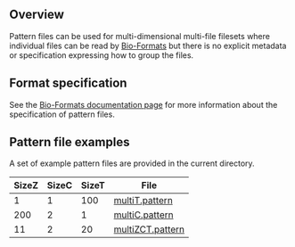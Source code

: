 ## Overview

Pattern files can be used for multi-dimensional multi-file filesets where
individual files can be read by
[Bio-Formats](https://www.openmicroscopy.org/bio-formats) but there is no
explicit metadata or specification expressing how to group the files.

## Format specification

See the
[Bio-Formats documentation page](https://docs.openmicroscopy.org/latest/bio-formats/formats/pattern-file.html)
for more information about the specification of pattern files.

## Pattern file examples 

A set of example pattern files are provided in the current directory.

| SizeZ | SizeC | SizeT | File |
|-------|-------|-------|------|
| 1 | 1 | 100 | [multiT.pattern](multiT/multiT.pattern) |
| 200 | 2 | 1 | [multiC.pattern](multiC/multiC.pattern) |
| 11 | 2 | 20 | [multiZCT.pattern](multiZCT/multiZCT.pattern) |
